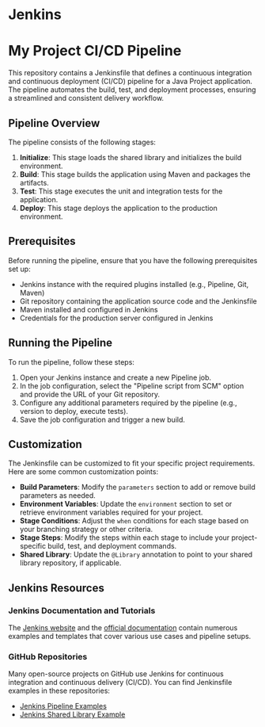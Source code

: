 # Jenkins
# My Project CI/CD Pipeline

This repository contains a Jenkinsfile that defines a continuous integration and continuous deployment (CI/CD) pipeline for a Java Project application. The pipeline automates the build, test, and deployment processes, ensuring a streamlined and consistent delivery workflow.

## Pipeline Overview

The pipeline consists of the following stages:

1. **Initialize**: This stage loads the shared library and initializes the build environment.
2. **Build**: This stage builds the application using Maven and packages the artifacts.
3. **Test**: This stage executes the unit and integration tests for the application.
4. **Deploy**: This stage deploys the application to the production environment.

## Prerequisites

Before running the pipeline, ensure that you have the following prerequisites set up:

- Jenkins instance with the required plugins installed (e.g., Pipeline, Git, Maven)
- Git repository containing the application source code and the Jenkinsfile
- Maven installed and configured in Jenkins
- Credentials for the production server configured in Jenkins

## Running the Pipeline

To run the pipeline, follow these steps:

1. Open your Jenkins instance and create a new Pipeline job.
2. In the job configuration, select the "Pipeline script from SCM" option and provide the URL of your Git repository.
3. Configure any additional parameters required by the pipeline (e.g., version to deploy, execute tests).
4. Save the job configuration and trigger a new build.

## Customization

The Jenkinsfile can be customized to fit your specific project requirements. Here are some common customization points:

- **Build Parameters**: Modify the `parameters` section to add or remove build parameters as needed.
- **Environment Variables**: Update the `environment` section to set or retrieve environment variables required for your project.
- **Stage Conditions**: Adjust the `when` conditions for each stage based on your branching strategy or other criteria.
- **Stage Steps**: Modify the steps within each stage to include your project-specific build, test, and deployment commands.
- **Shared Library**: Update the `@Library` annotation to point to your shared library repository, if applicable.

## Jenkins Resources

### Jenkins Documentation and Tutorials

The [Jenkins website](https://www.jenkins.io/) and the [official documentation](https://www.jenkins.io/doc/) contain numerous examples and templates that cover various use cases and pipeline setups.

### GitHub Repositories

Many open-source projects on GitHub use Jenkins for continuous integration and continuous delivery (CI/CD). You can find Jenkinsfile examples in these repositories:

- [Jenkins Pipeline Examples](https://github.com/jenkinsci/pipeline-examples)
- [Jenkins Shared Library Example](https://github.com/jenkinsci/global-shared-library-example)
